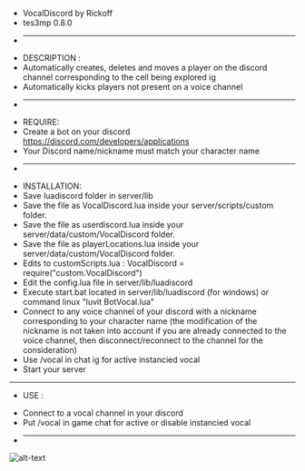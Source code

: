 * VocalDiscord by Rickoff
* tes3mp 0.8.0
* --------------------------
* DESCRIPTION :
* Automatically creates, deletes and moves a player on the discord channel corresponding to the cell being explored ig
* Automatically kicks players not present on a voice channel
* ---------------------------
* REQUIRE:
* Create a bot on your discord https://discord.com/developers/applications
* Your Discord name/nickname must match your character name
* ---------------------------
* INSTALLATION:
* Save luadiscord folder in server/lib
* Save the file as VocalDiscord.lua inside your server/scripts/custom folder.
* Save the file as userdiscord.lua inside your server/data/custom/VocalDiscord folder.
* Save the file as playerLocations.lua inside your server/data/custom/VocalDiscord folder.
* Edits to customScripts.lua : VocalDiscord = require("custom.VocalDiscord")
* Edit the config.lua file in server/lib/luadiscord
* Execute start.bat located in server/lib/luadiscord (for windows) or command linux "luvit BotVocal.lua"
* Connect to any voice channel of your discord with a nickname corresponding to your character name
	(the modification of the nickname is not taken into account if you are already connected to the voice channel, then disconnect/reconnect to the channel for the consideration)
* Use /vocal in chat ig for active instancied vocal
* Start your server
---------------------------
- USE :
* Connect to a vocal channel in your discord
* Put /vocal in game chat for active or disable instancied vocal
* -------------------------- 
 ![alt-text](https://github.com/rickoff/Tes3mp-Ecarlate-Script/blob/0.7.0/VoiceBot/ac7c1c20e9390b53baedc525f231e44f.gif)
